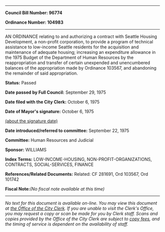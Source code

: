 

********

**Council Bill Number: 96774**
   
**Ordinance Number: 104983**
********

 AN ORDINANCE relating to and authorizing a contract with Seattle Housing Development, a non-profit corporation, to provide a program of technical assistance to low-income Seattle residents for the acquisition and maintenance of adequate housing; increasing an expenditure allowance in the 1975 Budget of the Department of Human Resources by the reappropriation and transfer of certain unexpended and unencumbered balances of the appropriation made by Ordinance 103567, and abandoning the remainder of said appropriation.

**Status:** Passed
   
**Date passed by Full Council:** September 29, 1975
   
**Date filed with the City Clerk:** October 6, 1975
   
**Date of Mayor's signature:** October 6, 1975
   
[(about the signature date)](/~public/approvaldate.htm)
   
   
   
**Date introduced/referred to committee:** September 22, 1975
   
**Committee:** Human Resources and Judicial
   
**Sponsor:** WILLIAMS
   
   
**Index Terms:** LOW-INCOME-HOUSING, NON-PROFIT-ORGANIZATIONS, CONTRACTS, SOCIAL-SERVICES, FINANCE

**References/Related Documents:** Related: CF 281691, Ord 103567, Ord 101742

**Fiscal Note:**_(No fiscal note available at this time)_
********

_No text for this document is available on-line. You may view this document at [the Office of the City Clerk](http://www.seattle.gov/leg/clerk/contactUs.htm). If you are unable to visit the Clerk's Office, you may request a copy or scan be made for you by Clerk staff. Scans and copies provided by the Office of the City Clerk are subject to [copy fees](http://clerk.seattle.gov/~public/clerkfees.htm), and the timing of service is dependent on the availability of staff._

